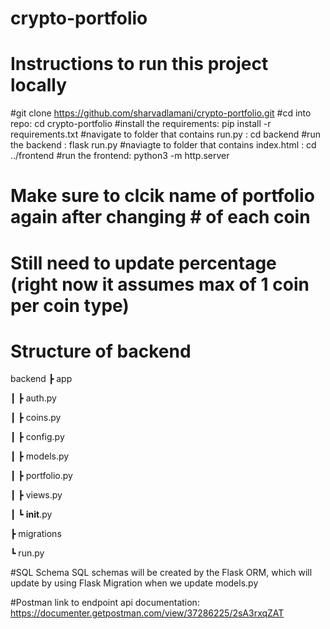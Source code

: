 # crypto-portfolio

# Instructions to run this project locally
#git clone https://github.com/sharvadlamani/crypto-portfolio.git
#cd into repo: cd crypto-portfolio
#install the requirements: pip install -r requirements.txt
#navigate to folder that contains run.py : cd backend
#run the backend : flask run.py
#naviagte to folder that contains index.html : cd ../frontend
#run the frontend: python3 -m http.server

# Make sure to clcik name of portfolio again after changing # of each coin
# Still need to update percentage (right now it assumes max of 1 coin per coin type)



# Structure of backend
backend
 ┣ app
 
 ┃ ┣ auth.py
 
 ┃ ┣ coins.py
 
 ┃ ┣ config.py
 
 ┃ ┣ models.py
 
 ┃ ┣ portfolio.py
 
 ┃ ┣ views.py
 
 ┃ ┗ __init__.py
 
 ┣ migrations
 
 ┗ run.py

#SQL Schema
SQL schemas will be created by the Flask ORM, which will update by using Flask Migration when we update models.py


#Postman
link to endpoint api documentation: https://documenter.getpostman.com/view/37286225/2sA3rxqZAT